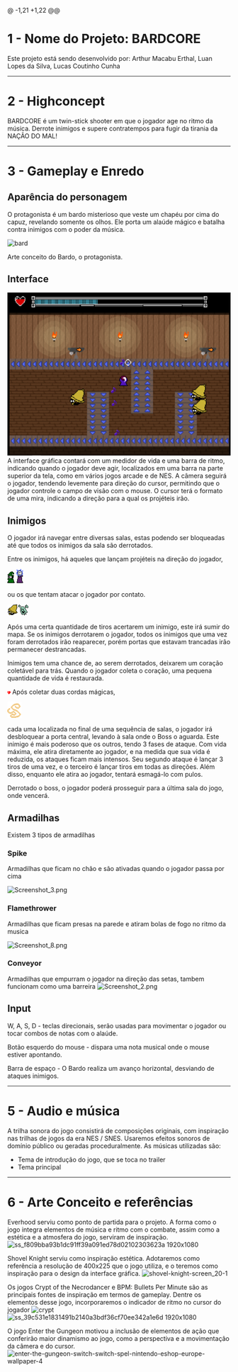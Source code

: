 @ -1,21 +1,22 @@

# 1 - Nome do Projeto: BARDCORE

Este projeto está sendo desenvolvido por: Arthur Macabu Erthal, Luan Lopes da Silva, Lucas Coutinho Cunha

---
# 2 - Highconcept

BARDCORE é um twin-stick shooter em que o jogador age no ritmo da música. Derrote inimigos e supere contratempos para fugir da tirania da NAÇÃO DO MAL! 

---
# 3 - Gameplay e Enredo

## Aparência do personagem

O protagonista é um bardo misterioso que veste um chapéu por cima do capuz, revelando somente os olhos. Ele porta um alaúde mágico e batalha contra inimigos com o poder da música.

![bard](https://github.com/TucoErthal/bardcore/assets/67657590/55b45a38-dee3-40b6-8cac-a886eda0ffa8)

Arte conceito do Bardo, o protagonista.

## Interface
![Screenshot_7.png](https://github.com/TucoErthal/bardcore/blob/main/assets/GDD%20Images/Screenshot_7.png)
A interface gráfica contará com um medidor de vida e uma barra de ritmo, indicando quando o jogador deve agir, localizados em uma barra na parte superior da tela, como em vários jogos arcade e de NES. A câmera seguirá o jogador, tendendo levemente para direção do cursor, permitindo que o jogador controle o campo de visão com o mouse. O cursor terá o formato de uma mira, indicando a direção para a qual os projéteis irão.

## Inimigos

O jogador irá navegar entre diversas salas, estas podendo ser bloqueadas até que todos os inimigos da sala são derrotados. 

Entre os inimigos, há aqueles que lançam projéteis na direção do jogador, 

![mage.png](https://github.com/TucoErthal/bardcore/blob/main/assets/GDD%20Images/mage.png)  ![Skelly 1.png](https://github.com/TucoErthal/bardcore/blob/main/assets/GDD%20Images/Skelly%201.png)

ou os que tentam atacar o jogador por contato. 

![bell.png](https://github.com/TucoErthal/bardcore/blob/main/assets/GDD%20Images/bell.png)![ghost 1.png](https://github.com/TucoErthal/bardcore/blob/main/assets/GDD%20Images/ghost%201.png)


Após uma certa quantidade de tiros acertarem um inimigo, este irá sumir do mapa. Se os inimigos derrotarem o jogador, todos os inimigos que uma vez foram derrotados irão reaparecer, porém portas que estavam trancadas irão permanecer destrancadas.

Inimigos tem uma chance de, ao serem derrotados, deixarem um coração coletável para trás. Quando o jogador coleta o coração, uma pequena quantidade de vida é restaurada.

![miniheart.png](https://github.com/TucoErthal/bardcore/blob/main/assets/GDD%20Images/miniheart.png)
Após coletar duas cordas mágicas, 

![string.png](https://github.com/TucoErthal/bardcore/blob/main/assets/GDD%20Images/string.png)

cada uma localizada no final de uma sequência de salas, o jogador irá desbloquear a porta central, levando à sala onde o Boss o aguarda. Este inimigo é mais poderoso que os outros, tendo 3 fases de ataque. Com vida máxima, ele atira diretamente ao jogador, e na medida que sua vida é reduzida, os ataques ficam mais intensos. Seu segundo ataque é lançar 3 tiros de uma vez, e o terceiro é lançar tiros em todas as direções. Além disso, enquanto ele atira ao jogador, tentará esmagá-lo com pulos.

Derrotado o boss, o jogador poderá prosseguir para a última sala do jogo, onde vencerá.

## Armadilhas

Existem 3 tipos de armadilhas

### Spike 
Armadilhas que ficam no chão e são ativadas quando o jogador passa por cima

![Screenshot_3.png](https://github.com/TucoErthal/bardcore/blob/main/assets/GDD%20Images/Screenshot%203.png)
### Flamethrower
Armadilhas que ficam presas na parede e atiram bolas de fogo no ritmo da musica

![Screenshot_8.png](https://github.com/TucoErthal/bardcore/blob/main/assets/GDD%20Images/Screenshot%208.png)
### Conveyor
Armadilhas que empurram o jogador na direção das setas, tambem funcionam como uma barreira
![Screenshot_2.png](https://github.com/TucoErthal/bardcore/blob/main/assets/GDD%20Images/Screenshot%203.png)
## Input

W, A, S, D - teclas direcionais, serão usadas para movimentar o jogador ou tocar combos de notas com o alaúde.

Botão esquerdo do mouse - dispara uma nota musical onde o mouse estiver apontando.

Barra de espaço - O Bardo realiza um avanço horizontal, desviando de ataques inimigos.

---
# 5 - Audio e música
A trilha sonora do jogo consistirá de composições originais, com inspiração nas trilhas de jogos da era NES / SNES. Usaremos efeitos sonoros de domínio público ou geradas proceduralmente. As músicas utilizadas são:
* Tema de introdução do jogo, que se toca no trailer
* Tema principal

---
# 6 - Arte Conceito e referências

Everhood serviu como ponto de partida para o projeto. A forma como o jogo integra elementos de música e ritmo com o combate, assim como a estética e a atmosfera do jogo, serviram de inspiração.
![ss_f809bba93b1dc91ff39a091ed78d02102303623a 1920x1080](https://github.com/TucoErthal/bardcore/assets/67657590/12ecf433-9808-4b4a-ba40-11def55afae5)

Shovel Knight serviu como inspiração estética. Adotaremos como referência a resolução de 400x225 que o jogo utiliza, e o teremos como inspiração para o design da interface gráfica.
![shovel-knight-screen_20-1](https://github.com/TucoErthal/bardcore/assets/67657590/e81d7229-9e17-48e2-aae7-6366901daf83)


Os jogos Crypt of the Necrodancer e BPM: Bullets Per Minute são as principais fontes de inspiração em termos de gameplay. Dentre os elementos desse jogo, incorporaremos o indicador de ritmo no cursor do jogador
![crypt](https://github.com/TucoErthal/bardcore/assets/67657590/4ed32941-43f1-488b-a415-585ec6eebda2)
![ss_39c531e1831491b2140a3bdf36cf70ee342a1e6d 1920x1080](https://github.com/TucoErthal/bardcore/assets/67657590/a83d6915-6fa7-4efb-808e-da1afab88034)


O jogo Enter the Gungeon motivou a inclusão de elementos de ação que conferirão maior dinamismo ao jogo, como a perspectiva e a movimentação da câmera e do cursor.
![enter-the-gungeon-switch-switch-spel-nintendo-eshop-europe-wallpaper-4](https://github.com/TucoErthal/bardcore/assets/67657590/8197b617-b836-45bf-89a6-3c5b3a26aa0d)
